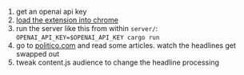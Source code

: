1. get an openai api key
2. [load the extension into chrome](https://bashvlas.com/blog/install-chrome-extension-in-developer-mode/)
3. run the server like this from within `server/`:  
`OPENAI_API_KEY=$OPENAI_API_KEY cargo run`
4. go to [politico.com](https://www.politico.com/) and read some articles. watch the headlines get swapped out
4. tweak content.js audience to change the headline processing
